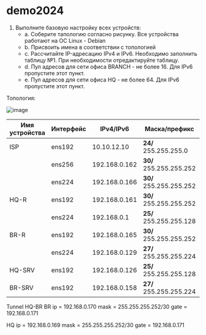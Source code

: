 # demo2024
1. Выполните базовую настройку всех устройств:
     - a. Соберите тапологию согласно рисунку. Все устройства работают на ОС Linux - Debian
     - b. Присвоить имена в соответствии с топологией
     - c. Рассчитайте IP-адресацию IPv4 и IPv6. Необходимо заполнить таблицу №1. При необходимости отредактируйте таблицу.
     - d. Пул адресов для сети офиса BRANCH - не более 16. Для IPv6 пропустите этот пункт.
     - e. Пул адресов для сети офиса HQ - не более 64. Для IPv6 пропустите этот пункт.

Топология:


![image](https://github.com/KiRL132/demo2024/assets/148869565/5c257449-55cf-4184-9c70-52fdbb5722dc)

| Имя устройства | Интерфейс | IPv4/IPv6 | Маска/префикс | Шлюз |
| ----------- | ----------- | ----------- | ----------- | ----------- |
| ISP         | ens192         | 10.10.12.10      | **24/** 255.255.255.0      |  10.12.12.254  |
|             | ens256         | 192.168.0.162    | **30/** 255.255.255.252    |    |
|             | ens224         | 192.168.0.166    | **30/** 255.255.255.252    |    |
| HQ-R        | ens192         | 192.168.0.161    | **30/** 255.255.255.252    |  192.168.0.162  |
|             | ens224         | 192.168.0.1      | **25/** 255.255.255.128    |    |
| BR-R        | ens192         | 192.168.0.165    | **30/** 255.255.255.252    |  192.168.0.166  |
|             | ens224         | 192.168.0.129    | **27/** 255.255.255.224    |    |
| HQ-SRV      | ens192         | 192.168.0.126    | **25/** 255.255.255.128    |  192.168.0.1  |
| BR-SRV      | ens192         | 192.168.0.158    | **27/** 255.255.255.224    |  192.168.0.129  |


Tunnel HQ-BR
BR 
ip = 192.168.0.170
mask = 255.255.255.252/30
gate = 192.168.0.171

HQ
ip = 192.168.0.169
mask = 255.255.255.252/30
gate = 192.168.0.171





















